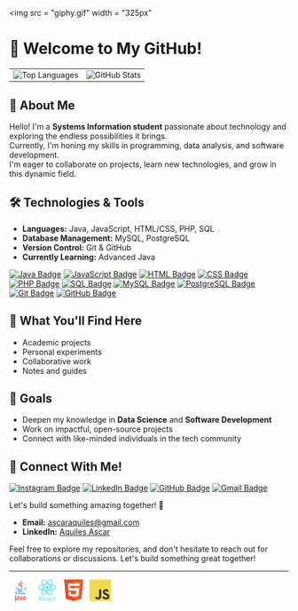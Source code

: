 <img src = "giphy.gif" width = "325px"

# 👋 Welcome to My GitHub!
<div align="center">
  <table>
    <tr>
      <td style="border: none;">
        <img height="200em" src="https://github-readme-stats.vercel.app/api/top-langs/?username=aquilesascar&show_icons=true&theme=bear&count_private=true" alt="Top Languages"/>
      </td>
      <td style="border: none;">
        <img height="200em" src="https://github-readme-stats.vercel.app/api?username=aquilesascar&show_icons=true&theme=bear&count_private=true" alt="GitHub Stats"/>
      </td>
    </tr>
  </table>
</div>


## 👀 About Me
Hello! I'm a **Systems Information student** passionate about technology and exploring the endless possibilities it brings.  
Currently, I'm honing my skills in programming, data analysis, and software development.  
I'm eager to collaborate on projects, learn new technologies, and grow in this dynamic field.

## 🛠️ Technologies & Tools
- **Languages:** Java, JavaScript, HTML/CSS, PHP, SQL
- **Database Management:** MySQL, PostgreSQL  
- **Version Control:** Git & GitHub  
- **Currently Learning:** Advanced Java
 
[![Java Badge](https://img.shields.io/badge/Java-ED8B00?style=for-the-badge&logo=java&logoColor=white)]()  [![JavaScript Badge](https://img.shields.io/badge/JavaScript-F7DF1E?style=for-the-badge&logo=javascript&logoColor=black)]()  [![HTML Badge](https://img.shields.io/badge/HTML-E34F26?style=for-the-badge&logo=html5&logoColor=white)]()  [![CSS Badge](https://img.shields.io/badge/CSS-1572B6?style=for-the-badge&logo=css3&logoColor=white)]()  
[![PHP Badge](https://img.shields.io/badge/PHP-777BB4?style=for-the-badge&logo=php&logoColor=white)]()  [![SQL Badge](https://img.shields.io/badge/SQL-4479A1?style=for-the-badge&logo=mysql&logoColor=white)]()  [![MySQL Badge](https://img.shields.io/badge/MySQL-4479A1?style=for-the-badge&logo=mysql&logoColor=white)]()  [![PostgreSQL Badge](https://img.shields.io/badge/PostgreSQL-4169E1?style=for-the-badge&logo=postgresql&logoColor=white)]()  
[![Git Badge](https://img.shields.io/badge/Git-F05032?style=for-the-badge&logo=git&logoColor=white)]()  [![GitHub Badge](https://img.shields.io/badge/GitHub-181717?style=for-the-badge&logo=github&logoColor=white)]()  

## 📘 What You'll Find Here
- Academic projects  
- Personal experiments  
- Collaborative work  
- Notes and guides  

## 🌱 Goals
- Deepen my knowledge in **Data Science** and **Software Development**  
- Work on impactful, open-source projects  
- Connect with like-minded individuals in the tech community  

## 🤝 Connect With Me!
[![Instagram Badge](https://img.shields.io/badge/Instagram-ff1493?style=for-the-badge&logo=instagram&logoColor=white)](https://instagram.com/aquilesascar)    [![LinkedIn Badge](https://img.shields.io/badge/LinkedIn-blue?style=for-the-badge&logo=linkedin&logoColor=white)](https://linkedin.com/in/aquilesascar)  [![GitHub Badge](https://img.shields.io/badge/GitHub-black?style=for-the-badge&logo=github&logoColor=white)](https://github.com/aquilesascar)  [![Gmail Badge](https://img.shields.io/badge/Gmail-red?style=for-the-badge&logo=gmail&logoColor=white)](mailto:ascaraquiles@gmail.com)  


Let's build something amazing together! 🚀
- **Email:** ascaraquiles@gmail.com
- **LinkedIn:** [Aquiles Ascar](https://linkedin.com/in/aquilesascar)  

Feel free to explore my repositories, and don't hesitate to reach out for collaborations or discussions. Let's build something great together!



---
<div>
  <img src="https://github.com/devicons/devicon/blob/master/icons/java/java-original-wordmark.svg" title="Java" alt="Java" width="40" height="40"/>&nbsp;
  <img src="https://github.com/devicons/devicon/blob/master/icons/react/react-original-wordmark.svg" title="React" alt="React" width="40" height="40"/>&nbsp;
  <img src="https://github.com/devicons/devicon/blob/master/icons/html5/html5-original.svg" title="HTML5" alt="HTML" width="40" height="40"/>&nbsp;
  <img src="https://github.com/devicons/devicon/blob/master/icons/javascript/javascript-original.svg" title="JavaScript" alt="JavaScript" width="40" height="40"/>&nbsp;

</div>



  
<!--## Hi there 👋

**aquilesascar/aquilesascar** is a ✨ _special_ ✨ repository because its `README.md` (this file) appears on your GitHub profile.

Here are some ideas to get you started:

- 🔭 I’m currently working on ...
- 🌱 I’m currently learning ...
- 👯 I’m looking to collaborate on ...
- 🤔 I’m looking for help with ...
- 💬 Ask me about ...
- 📫 How to reach me: ...
- 😄 Pronouns: ...
- ⚡ Fun fact: ...
-->



